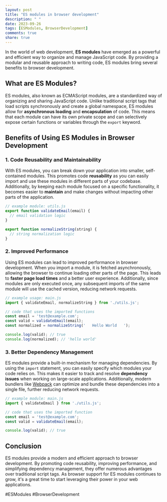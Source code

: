 ```yaml
---
layout: post
title: "ES modules in browser development"
description: " "
date: 2023-09-26
tags: [ESModules, BrowserDevelopment]
comments: true
share: true
---
```


In the world of web development, **ES modules** have emerged as a powerful and efficient way to organize and manage JavaScript code. By providing a modular and reusable approach to writing code, ES modules bring several benefits to browser development.

## What are ES Modules?

ES modules, also known as ECMAScript modules, are a standardized way of organizing and sharing JavaScript code. Unlike traditional script tags that load scripts synchronously and create a global namespace, ES modules allow for **asynchronous loading** and **encapsulation** of code. This means that each module can have its own private scope and can selectively expose certain functions or variables through the `export` keyword.

## Benefits of Using ES Modules in Browser Development

### 1. Code Reusability and Maintainability

With ES modules, you can break down your application into smaller, self-contained modules. This promotes code **reusability** as you can easily import and use these modules in different parts of your codebase. Additionally, by keeping each module focused on a specific functionality, it becomes easier to **maintain** and make changes without impacting other parts of the application.

```javascript
// example module: utils.js
export function validateEmail(email) {
  // email validation logic
}

export function normalizeString(string) {
  // string normalization logic
}
```

### 2. Improved Performance

Using ES modules can lead to improved performance in browser development. When you import a module, it is fetched asynchronously, allowing the browser to continue loading other parts of the page. This leads to **faster page load times** and a better user experience. Additionally, since modules are only executed once, any subsequent imports of the same module will use the cached version, reducing network requests.

```javascript
// example usage: main.js
import { validateEmail, normalizeString } from './utils.js';

// code that uses the imported functions
const email = 'test@example.com';
const valid = validateEmail(email);
const normalized = normalizeString('   Hello World   ');

console.log(valid); // true
console.log(normalized); // 'hello world'
```

### 3. Better Dependency Management

ES modules provide a built-in mechanism for managing dependencies. By using the `import` statement, you can easily specify which modules your code relies on. This makes it easier to track and resolve **dependency issues** when working on large-scale applications. Additionally, modern bundlers like [Webpack](https://webpack.js.org/) can optimize and bundle these dependencies into a single file, further reducing network requests.

```javascript
// example module: main.js
import { validateEmail } from './utils.js';

// code that uses the imported function
const email = 'test@example.com';
const valid = validateEmail(email);

console.log(valid); // true
```

## Conclusion

ES modules provide a modern and efficient approach to browser development. By promoting code reusability, improving performance, and simplifying dependency management, they offer numerous advantages over traditional script tags. As browser support for ES modules continues to grow, it's a great time to start leveraging their power in your web applications.

\#ESModules #BrowserDevelopment